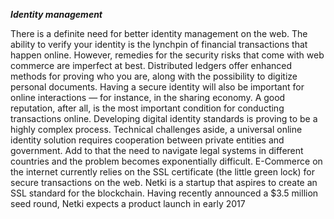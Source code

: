 ***Identity management***

There is a definite need for better identity management on the web. The ability to verify your identity is the lynchpin of financial transactions that happen online. However, remedies for the security risks that come with web commerce are imperfect at best. Distributed ledgers offer enhanced methods for proving who you are, along with the possibility to digitize personal documents. Having a secure identity will also be important for online interactions — for instance, in the sharing economy. A good reputation, after all, is the most important condition for conducting transactions online.
Developing digital identity standards is proving to be a highly complex process. Technical challenges aside, a universal online identity solution requires cooperation between private entities and government. Add to that the need to navigate legal systems in different countries and the problem becomes exponentially difficult. E-Commerce on the internet currently relies on the SSL certificate (the little green lock) for secure transactions on the web. Netki is a startup that aspires to create an SSL standard for the blockchain. Having recently announced a $3.5 million seed round, Netki expects a product launch in early 2017
